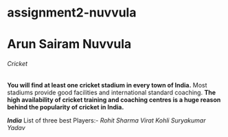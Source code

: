 # assignment2-nuvvula
# Arun Sairam Nuvvula
###### Cricket
**You will find at least one cricket stadium in every town of India.** Most stadiums provide good facilities and international standard coaching. __The high availability of cricket training and coaching centres is a huge reason behind the popularity of cricket in India.__

***India***
List of three best Players:-
*Rohit Sharma*
*Virat Kohli*
*Suryakumar Yadav*